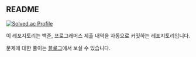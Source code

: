 ## README

   <a href="https://solved.ac/devkyoung2/">
    <img src="http://mazassumnida.wtf/api/v2/generate_badge?boj=devkyoung2" alt="Solved.ac Profile" />
  </a>


<br/>

이 레포지토리는 백준, 프로그래머스 제출 내역을 자동으로 커밋하는 레포지토리입니다.

문제에 대한 풀이는 [블로그](https://velog.io/@devkyoung2/posts)에서 보실 수 있습니다.



